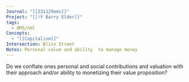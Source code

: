 ```yaml
---
Journal: "[[231129oms]]"
Project: "[[!Ý Barry Elder]]"
tags:
  - OMS/nbl
Concepts:
  - "[[Capitalism]]"
Intersection: Bliss Street
Notes: Personal value and ability  to manage money
---
```

Do we conflate ones personal and social contributions and valuation with their approach and/or ability to monetizing their value proposition? 





